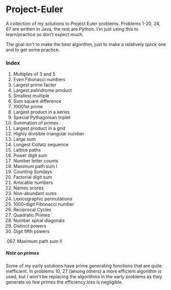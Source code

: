 # Project-Euler
A collection of my solutions to Project Euler problems. Problems 1-20, 24, 67 are written in Java, the rest are Python. I'm just using this to learn/practice so don't expect much.

The goal isn't to make the best algorithm, just to make a relatively quick one and to get some practice.

### Index
001. Multiples of 3 and 5
002. Even Fibonacci numbers
003. Largest prime factor
004. Largest palindrome product
005. Smallest multiple
006. Sum square difference
007. 10001st prime
008. Largest product in a series
009. Special Pythagorean triplet
010. Summation of primes
011. Largest product in a grid
012. Highly divisible triangular number
013. Large sum
014. Longest Collatz sequence
015. Lattice paths
016. Power digit sum
017. Number letter counts
018. Maximum path sum I
019. Counting Sundays
020. Factorial digit sum
021. Amicable numbers
022. Names scores
023. Non-abundant sums
024. Lexicographic permutations
025. 1000-digit Fibonacci number
026. Reciprocal Cycles
027. Quadratic Primes
028. Number spiral diagonals
029. Distinct powers
030. Digit fifth powers

.067. Maximum path sum II

##### Note on primes
Some of my early solutions have prime generating functions that are quite inefficient. In problems 10, 27 (among others) a more efficient algorithm is used, but I won't be replacing the algorithms in the early problems as they generate so few primes the efficiency loss is negligible.
